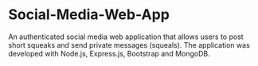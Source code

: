 # Social-Media-Web-App
An authenticated social media web application that allows users to post short squeaks and send private messages (squeals). The application was developed with Node.js, Express.js, Bootstrap and MongoDB.
